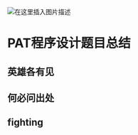 ![在这里插入图片描述](https://img-blog.csdnimg.cn/20190807171246203.png?x-oss-process=image/watermark,type_ZmFuZ3poZW5naGVpdGk,shadow_10,text_aHR0cHM6Ly9ibG9nLmNzZG4ubmV0L3UwMTIwMTE5MTI=,size_16,color_FFFFFF,t_70)  

# PAT程序设计题目总结  

## 英雄各有见 

## 何必问出处

## fighting

